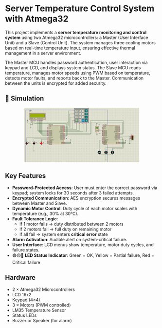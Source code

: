 # Server Temperature Control System with Atmega32

This project implements a **server temperature monitoring and control system** using two Atmega32 microcontrollers: a Master (User Interface Unit) and a Slave (Control Unit). The system manages three cooling motors based on real-time temperature input, ensuring effective thermal management in a server environment.

The Master MCU handles password authentication, user interaction via keypad and LCD, and displays system status. The Slave MCU reads temperature, manages motor speeds using PWM based on temperature, detects motor faults, and reports back to the Master. Communication between the units is encrypted for added security.



## 🔧 Simulation 
<p align="center">
  <img src="assets/proteus_result.jpg" width="75%">
</p>



## Key Features
- **Password-Protected Access**: User must enter the correct password via keypad; system locks for 30 seconds after 3 failed attempts.
- **Encrypted Communication**: AES encryption secures messages between Master and Slave.
- **Dynamic Motor Control**: Duty cycle of each motor scales with temperature (e.g., 30% at 30°C).
- **Fault Tolerance Logic**:
  - If 1 motor fails → duty distributed between 2 motors
  - If 2 motors fail → full duty on remaining motor
  - If all fail → system enters **critical error** state
- **Alarm Activation**: Audible alert on system-critical failure.
- **User Interface**: LCD menus show temperature, motor duty cycles, and failure states.
- 🟢🟡🔴 **LED Status Indicator**: Green = OK, Yellow = Partial failure, Red = Critical failure



## Hardware
- 2 × Atmega32 Microcontrollers
- LCD 16x2
- Keypad (4×4)
- 3 × Motors (PWM controlled)
- LM35 Temperature Sensor
- Status LEDs
- Buzzer or Speaker (for alarm)

